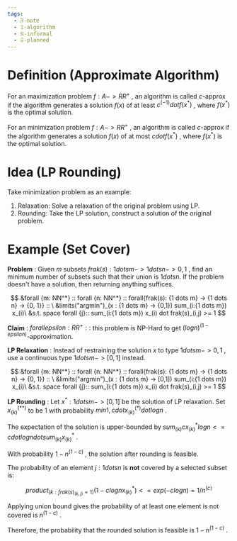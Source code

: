 ```yaml
---
tags:
  - 𝔉-note
  - 𝔗-algorithm
  - 𝔑-informal
  - 𝔖-planned
---
```

# Definition (Approximate Algorithm)

For an maximization problem $f: A -> RR^+$ , an algorithm is called $c$-approx if the algorithm generates a solution $f(x)$ of at least $c^(-1) dot f(x^*)$ , where $f(x^*)$ is the optimal solution. 

For an minimization problem $f: A -> RR^+$ , an algorithm is called $c$-approx if the algorithm generates a solution $f(x)$ of at most $c dot f(x^*)$ , where $f(x^*)$ is the optimal solution. 

# Idea (LP Rounding)

Take minimization problem as an example: 
1. Relaxation: Solve a relaxation of the original problem using LP. 
2. Rounding: Take the LP solution, construct a solution of the original problem. 

# Example (Set Cover)

**Problem** : Given $m$ subsets $frak(s): {1 dots m} -> {1 dots n} -> {0, 1}$ , find an minimum number of subsets such that their union is ${1 dots n}$. If the problem doesn't have a solution, then returning anything suffices. 

$$
&forall {m: NN^*} :: forall {n: NN^*} :: forall{frak(s): {1 dots m} -> {1 dots n} -> {0, 1}} :: \
&limits("argmin")_(x : {1 dots m} -> {0,1}) sum_(i:{1 dots m}) x_(i)\
&s.t. space forall {j}:: sum_(i:{1 dots m}) x_(i) dot frak(s)_(i,j) >= 1
$$

**Claim** : $forall {epsilon : RR^+} ::$ this problem is NP-Hard to get $(log n)^(1-epsilon)$-approximation. 

**LP Relaxation** : Instead of restraining the solution $x$ to type ${1 dots m} -> {0, 1}$ , use a continuous type ${1 dots m}->[0, 1]$  instead. 

$$
&forall {m: NN^*} :: forall {n: NN^*} :: forall{frak(s): {1 dots m} -> {1 dots n} -> {0, 1}} :: \
&limits("argmin")_(x : {1 dots m} -> [0,1]) sum_(i:{1 dots m}) x_(i)\
&s.t. space forall {j}:: sum_(i:{1 dots m}) x_(i) dot frak(s)_(i,j) >= 1
$$

**LP Rounding** : Let $x^* : {1 dots m} -> [0, 1]$ be the solution of LP relaxation. Set $x^(**)_(k)$ to be $1$ with probability $min {1, c dot x^(*)_(k) dot log n}$ . 

The expectation of the solution is upper-bounded by $sum_(k) c x_(k)^* log n <= c dot log n dot sum_(k) x_(k)^*$ . 

With probability $1-n^(1-c)$ , the solution after rounding is feasible.  

The probability of an element $j: {1 dots n}$ is **not** covered by a selected subset is: 

$$
product_({k : frak(s)_(k,j) = 1}) (1 - c log n x_(k)^*) <= exp(- c log n) = 1/n^(c)
$$

Applying union bound gives the probability of at least one element is not covered is $n^(1-c)$ . 

Therefore, the probability that the rounded solution is feasible is $1-n^(1-c)$ . 

